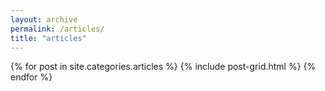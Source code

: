 ```yaml
---
layout: archive
permalink: /articles/
title: "articles"
---
```


<div class="tiles">
{% for post in site.categories.articles %}
	{% include post-grid.html %}
{% endfor %}
</div><!-- /.tiles -->


